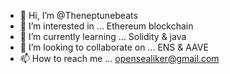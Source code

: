 - 👋 Hi, I’m @Theneptunebeats
- 👀 I’m interested in ... Ethereum blockchain 
- 🌱 I’m currently learning ... Solidity & java
- 💞️ I’m looking to collaborate on ... ENS & AAVE
- 📫 How to reach me ... opensealiker@gmail.com

<!---
Theneptunebeats/Theneptunebeats is a ✨ special ✨ repository because its `README.md` (this file) appears on your GitHub profile.
You can click the Preview link to take a look at your changes.
--->

